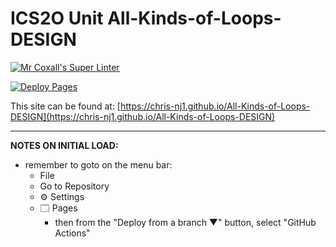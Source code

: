 # ICS2O Unit All-Kinds-of-Loops-DESIGN

[![Mr Coxall's Super Linter](https://github.com/chris-nj1/All-Kinds-of-Loops-DESIGN/workflows/Mr%20Coxall's%20Super%20Linter/badge.svg)](https://github.com/chris-nj1/All-Kinds-of-Loops-DESIGN/actions)

[![Deploy Pages](https://github.com/chris-nj1/All-Kinds-of-Loops-DESIGN/workflows/Deploy%20Pages/badge.svg)](https://github.com/chris-nj1/All-Kinds-of-Loops-DESIGN/actions)

This site can be found at: [https://chris-nj1.github.io/All-Kinds-of-Loops-DESIGN](https://chris-nj1.github.io/All-Kinds-of-Loops-DESIGN)

---

**NOTES ON INITIAL LOAD:**
- remember to goto on the menu bar:
  - File
  - Go to Repository
  - ⚙ Settings
  - 🗔 Pages
    - then from the "Deploy from a branch ▼" button, select "GitHub Actions"
